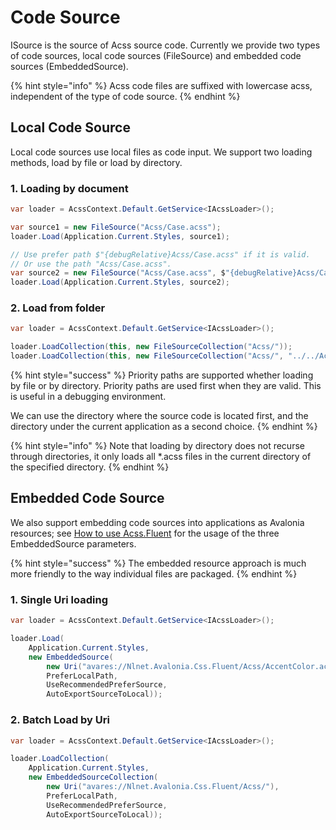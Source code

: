 # Code Source

ISource is the source of Acss source code. Currently we provide two types of code sources, local code sources (FileSource) and embedded code sources (EmbeddedSource).

{% hint style="info" %}
Acss code files are suffixed with lowercase acss, independent of the type of code source.
{% endhint %}

## Local Code Source

Local code sources use local files as code input. We support two loading methods, load by file or load by directory.

### 1. Loading by document

```csharp
var loader = AcssContext.Default.GetService<IAcssLoader>();

var source1 = new FileSource("Acss/Case.acss");
loader.Load(Application.Current.Styles, source1);

// Use prefer path $"{debugRelative}Acss/Case.acss" if it is valid. 
// Or use the path "Acss/Case.acss".
var source2 = new FileSource("Acss/Case.acss", $"{debugRelative}Acss/Case.acss");
loader.Load(Application.Current.Styles, source2);
```

### 2. Load from folder

```csharp
var loader = AcssContext.Default.GetService<IAcssLoader>();

loader.LoadCollection(this, new FileSourceCollection("Acss/"));
loader.LoadCollection(this, new FileSourceCollection("Acss/", "../../Acss/"));
```

{% hint style="success" %}
Priority paths are supported whether loading by file or by directory. Priority paths are used first when they are valid. This is useful in a debugging environment.&#x20;

We can use the directory where the source code is located first, and the directory under the current application as a second choice.
{% endhint %}

{% hint style="info" %}
Note that loading by directory does not recurse through directories, it only loads all \*.acss files in the current directory of the specified directory.
{% endhint %}

## Embedded Code Source

We also support embedding code sources into applications as Avalonia resources; see [How to use Acss.Fluent](../ru-he-shi-yong-acss.fluent.md) for the usage of the three EmbeddedSource parameters.

{% hint style="success" %}
The embedded resource approach is much more friendly to the way individual files are packaged.
{% endhint %}

### 1. Single Uri loading

```csharp
var loader = AcssContext.Default.GetService<IAcssLoader>();

loader.Load(
    Application.Current.Styles, 
    new EmbeddedSource(
        new Uri("avares://Nlnet.Avalonia.Css.Fluent/Acss/AccentColor.acss"), 
        PreferLocalPath, 
        UseRecommendedPreferSource, 
        AutoExportSourceToLocal));
```

### 2. Batch Load by Uri

```csharp
var loader = AcssContext.Default.GetService<IAcssLoader>();

loader.LoadCollection(
    Application.Current.Styles, 
    new EmbeddedSourceCollection(
        new Uri("avares://Nlnet.Avalonia.Css.Fluent/Acss/"), 
        PreferLocalPath, 
        UseRecommendedPreferSource, 
        AutoExportSourceToLocal));
```
